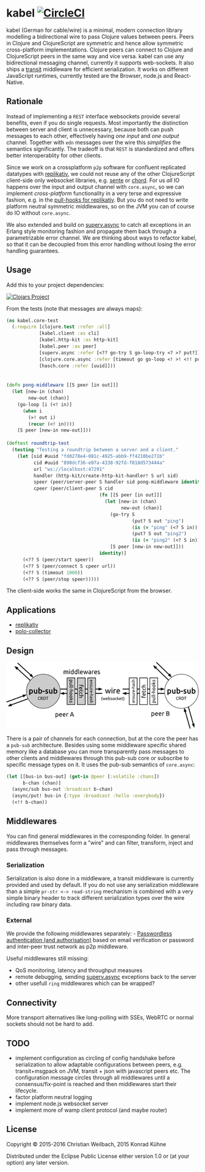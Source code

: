 # kabel [![CircleCI](https://circleci.com/gh/replikativ/kabel.svg?style=svg)](https://circleci.com/gh/replikativ/kabel)

kabel (German for cable/wire) is a minimal, modern connection library modelling
a bidirectional wire to pass Clojure values between peers. Peers in Clojure and
ClojureScript are symmetric and hence allow symmetric cross-platform
implementations. Clojure peers can connect to Clojure and ClojureScript peers in
the same way and vice versa. kabel can use any bidirectional messaging channel,
currently it supports web-sockets. It also ships
a [transit](https://github.com/cognitect/transit-format) middleware for
efficient serialization. It works on different JavaScript runtimes, currently
tested are the Browser, node.js and React-Native.


## Rationale

Instead of implementing a `REST` interface websockets provide several
benefits, even if you do single requests. Most importantly the
distinction between server and client is unnecessary, because both can
push messages to each other, effectively having *one input* and *one
output* channel. Together with `edn` messages over the wire this
_simplifies_ the semantics significantly. The tradeoff is that `REST` is
standardized and offers better interoperablity for other clients.

Since we work on a crossplatform `p2p` software for confluent
replicated datatypes with
[replikativ](https://github.com/replikativ/replikativ), we could not
reuse any of the other ClojureScript client-side only websocket
libraries, e.g. [sente](https://github.com/ptaoussanis/sente) or
[chord](https://github.com/jarohen/chord). For us _all_ IO happens
over the input and output channel with `core.async`, so we can
implement *cross-platform* functionality in a very terse and
expressive fashion, e.g. in the [pull-hooks for
replikativ](https://github.com/replikativ/replikativ/blob/master/src/replikativ/p2p/hooks.cljc). But
you do not need to write platform neutral symmetric middlewares, so on
the JVM you can of course do IO without `core.async`. 

We also extended and build
on [superv.async](https://github.com/replikativ/superv.async/) to catch all
exceptions in an Erlang style monitoring fashion and propagate them back through
a parametrizable error channel. We are thinking about ways to refactor kabel, so
that it can be decoupled from this error handling without losing the error
handling guarantees.

## Usage

Add this to your project dependencies:

[![Clojars Project](http://clojars.org/io.replikativ/kabel/latest-version.svg)](http://clojars.org/io.replikativ/kabel)

From the tests (note that messages are always maps):

~~~ clojure
(ns kabel.core-test
  (:require [clojure.test :refer :all]
            [kabel.client :as cli]
            [kabel.http-kit :as http-kit]
            [kabel.peer :as peer]
            [superv.async :refer [<?? go-try S go-loop-try <? >? put?]]
            [clojure.core.async :refer [timeout go go-loop <! >! <!! put! chan]]
            [hasch.core :refer [uuid]]))


(defn pong-middleware [[S peer [in out]]]
  (let [new-in (chan)
        new-out (chan)]
    (go-loop [i (<! in)]
      (when i
        (>! out i)
        (recur (<! in))))
    [S peer [new-in new-out]]))

(deftest roundtrip-test
  (testing "Testing a roundtrip between a server and a client."
    (let [sid #uuid "fd0278e4-081c-4925-abb9-ff4210be271b"
          cid #uuid "898dcf36-e07a-4338-92fd-f818d573444a"
          url "ws://localhost:47291"
          handler (http-kit/create-http-kit-handler! S url sid)
          speer (peer/server-peer S handler sid pong-middleware identity)
          cpeer (peer/client-peer S cid
                                  (fn [[S peer [in out]]]
                                    (let [new-in (chan)
                                          new-out (chan)]
                                      (go-try S
                                              (put? S out "ping")
                                              (is (= "ping" (<? S in)))
                                              (put? S out "ping2")
                                              (is (= "ping2" (<? S in))))
                                      [S peer [new-in new-out]]))
                                  identity)]
      (<?? S (peer/start speer))
      (<?? S (peer/connect S cpeer url))
      (<?? S (timeout 1000))
      (<?? S (peer/stop speer)))))
~~~

The client-side works the same in ClojureScript from the browser.

## Applications

- [replikativ](https://github.com/replikativ/replikativ)
- [polo-collector](https://github.com/replikativ/polo-collector)

## Design

![Example pub-sub architecture of replikativ](./peering.png)

There is a pair of channels for each connection, but at the core the
peer has a `pub-sub` architecture. Besides using some middleware
specific shared memory like a database you can more transparently pass
messages to other clients and middlewares through this pub-sub core or
subscribe to specific message types on it. It uses the pub-sub
semantics of `core.async`:

~~~ clojure
(let [[bus-in bus-out] (get-in @peer [:volatile :chans])
      b-chan (chan)]
  (async/sub bus-out :broadcast b-chan)
  (async/put! bus-in {:type :broadcast :hello :everybody})
  (<!! b-chan))
~~~


## Middlewares

You can find general middlewares in the corresponding folder. In
general middlewares themselves form a "wire" and can filter,
transform, inject and pass through messages.

### Serialization

Serialization is also done in a middleware, a transit middleware is currently
provided and used by default. If you do not use any serialization middleware
than a simple `pr-str <-> read-string` mechanism is combined with a very simple
binary header to track different serialization types over the wire including raw
binary data.


### External

We provide the following middlewares separately: - [Passwordless
authentication (and
authorisation)](https://github.com/replikativ/kabel-auth) based on
email verification or password and inter-peer trust network as p2p
middleware.

Useful middlewares still missing:
- QoS monitoring, latency and throughput measures
- remote debugging,
  sending [superv.async](https://github.com/replikativ/superv.async) exceptions
  back to the server
- other usefull `ring` middlewares which can be wrapped?

## Connectivity

More transport alternatives like long-polling with
SSEs, WebRTC or normal sockets should not be hard to add.


## TODO
- implement configuration as circling of config handshake before serialization
  to allow adaptable configurations between peers, e.g. transit+msgpack on JVM,
  transit + json with javascript peers etc. The configuration message circles
  through all middlewares until a consensus/fix-point is reached and then
  middlewares start their lifecycle.
- factor platform neutral logging
- implement node.js websocket server
- implement more of wamp client protocol (and maybe router)

## License

Copyright © 2015-2016 Christian Weilbach, 2015 Konrad Kühne

Distributed under the Eclipse Public License either version 1.0 or (at
your option) any later version.
